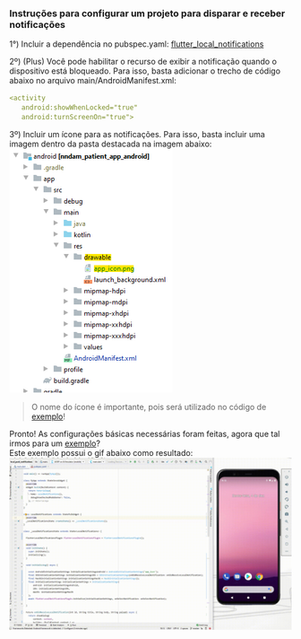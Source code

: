 ### Instruções para configurar um projeto para disparar e receber notificações

1°) Incluir a dependência no pubspec.yaml: [flutter_local_notifications](https://pub.dev/packages/flutter_local_notifications)  

2º) (Plus) Você pode habilitar o recurso de exibir a notificação quando o dispositivo está bloqueado. Para isso, basta adicionar o trecho de código abaixo no arquivo main/AndroidManifest.xml:  
```yaml
<activity
   android:showWhenLocked="true"
   android:turnScreenOn="true">
```

3º) Incluir um ícone para as notificações. Para isso, basta incluir uma imagem dentro da pasta destacada na imagem abaixo:  
![](https://github.com/SabrinaKaren/flutter-helper/blob/master/local-push-notification/assets/01.png)
> O nome do ícone é importante, pois será utilizado no código de [exemplo](example.dart)!  

Pronto! As configurações básicas necessárias foram feitas, agora que tal irmos para um [exemplo](example.dart)?  
Este exemplo possui o gif abaixo como resultado:  
![](https://github.com/SabrinaKaren/flutter-helper/blob/master/local-push-notification/assets/02.gif)

